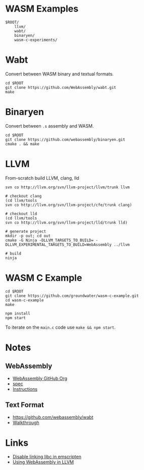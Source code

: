 # WASM Examples



```
$ROOT/
    llvm/
    wabt/
    binaryen/
    wasm-c-experiments/
```

# Wabt

Convert between WASM binary and textual formats.

```
cd $ROOT
git clone https://github.com/WebAssembly/wabt.git
make
```

# Binaryen

Convert between `.s` assembly and WASM.

```
cd $ROOT
git clone https://github.com/webassembly/binaryen.git
cmake . && make
```

# LLVM

From-scratch build LLVM, clang, lld

```
svn co http://llvm.org/svn/llvm-project/llvm/trunk llvm

# checkout clang
(cd llvm/tools
svn co http://llvm.org/svn/llvm-project/cfe/trunk clang)

# checkout lld
(cd llvm/tools
svn co http://llvm.org/svn/llvm-project/lld/trunk lld)

# generate project
mkdir -p out; cd out
cmake -G Ninja -DLLVM_TARGETS_TO_BUILD= -DLLVM_EXPERIMENTAL_TARGETS_TO_BUILD=WebAssembly ../llvm

# build
ninja
```

# WASM C Example

```
cd $ROOT
git clone https://github.com/groundwater/wasm-c-example.git
cd wasm-c-example
make

npm install
npm start
```

To iterate on the `main.c` code use `make && npm start`.

# Notes

## WebAssembly

- [WebAssembly GitHub Org](https://github.com/WebAssembly)
- [spec](https://github.com/WebAssembly/spec)
- [Instructions](https://github.com/sunfishcode/wasm-reference-manual/blob/master/WebAssembly.md)

## Text Format

- https://github.com/webassembly/wabt
- [Walkthrough](https://developer.mozilla.org/en-US/docs/WebAssembly/Understanding_the_text_format)

# Links

- [Disable linking libc in emscripten](https://stackoverflow.com/questions/41653792/disable-linking-libc-in-emscripten)
- [Using WebAssembly in LLVM](https://gist.github.com/yurydelendik/4eeff8248aeb14ce763e)
